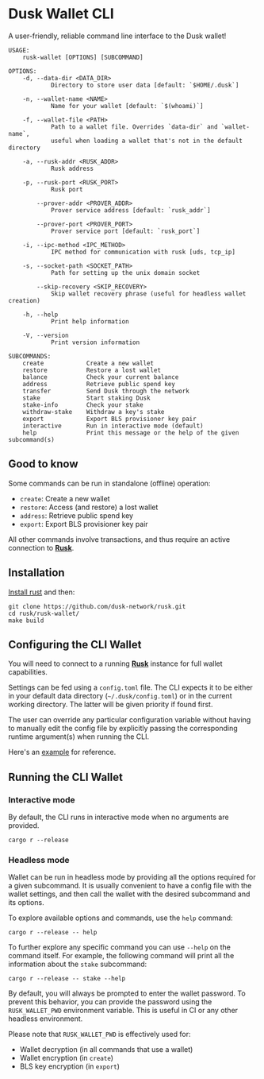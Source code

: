 # Dusk Wallet CLI

A user-friendly, reliable command line interface to the Dusk wallet!

```
USAGE:
    rusk-wallet [OPTIONS] [SUBCOMMAND]

OPTIONS:
    -d, --data-dir <DATA_DIR>
            Directory to store user data [default: `$HOME/.dusk`]

    -n, --wallet-name <NAME>
            Name for your wallet [default: `$(whoami)`]

    -f, --wallet-file <PATH>
            Path to a wallet file. Overrides `data-dir` and `wallet-name`,
            useful when loading a wallet that's not in the default directory

    -a, --rusk-addr <RUSK_ADDR>
            Rusk address

    -p, --rusk-port <RUSK_PORT>
            Rusk port

        --prover-addr <PROVER_ADDR>
            Prover service address [default: `rusk_addr`]

        --prover-port <PROVER_PORT>
            Prover service port [default: `rusk_port`]

    -i, --ipc-method <IPC_METHOD>
            IPC method for communication with rusk [uds, tcp_ip]

    -s, --socket-path <SOCKET_PATH>
            Path for setting up the unix domain socket

        --skip-recovery <SKIP_RECOVERY>
            Skip wallet recovery phrase (useful for headless wallet creation)

    -h, --help
            Print help information

    -V, --version
            Print version information

SUBCOMMANDS:
    create            Create a new wallet
    restore           Restore a lost wallet
    balance           Check your current balance
    address           Retrieve public spend key
    transfer          Send Dusk through the network
    stake             Start staking Dusk
    stake-info        Check your stake
    withdraw-stake    Withdraw a key's stake
    export            Export BLS provisioner key pair
    interactive       Run in interactive mode (default)
    help              Print this message or the help of the given subcommand(s)
```

## Good to know

Some commands can be run in standalone (offline) operation:
- `create`: Create a new wallet
- `restore`: Access (and restore) a lost wallet
- `address`: Retrieve public spend key
- `export`: Export BLS provisioner key pair

All other commands involve transactions, and thus require an active connection to [**Rusk**](https://github.com/dusk-network/rusk).

## Installation

[Install rust](https://www.rust-lang.org/tools/install) and then:

```
git clone https://github.com/dusk-network/rusk.git
cd rusk/rusk-wallet/
make build
```

## Configuring the CLI Wallet

You will need to connect to a running [**Rusk**](https://github.com/dusk-network/rusk) instance for full wallet capabilities.

Settings can be fed using a `config.toml` file. The CLI expects it to be either in your default data directory (`~/.dusk/config.toml`) or in the current working directory. The latter will be given priority if found first.

The user can override any particular configuration variable without having to manually edit the config file by explicitly passing the corresponding runtime argument(s) when running the CLI.

Here's an [example](config.toml) for reference.

## Running the CLI Wallet

### Interactive mode

By default, the CLI runs in interactive mode when no arguments are provided.

```
cargo r --release
```

### Headless mode

Wallet can be run in headless mode by providing all the options required for a given subcommand. It is usually convenient to have a config file with the wallet settings, and then call the wallet with the desired subcommand and its options.

To explore available options and commands, use the `help` command:
```
cargo r --release -- help
```

To further explore any specific command you can use `--help` on the command itself. For example, the following command will print all the information about the `stake` subcommand:
```
cargo r --release -- stake --help
```

By default, you will always be prompted to enter the wallet password. To prevent this behavior, you can provide the password using the `RUSK_WALLET_PWD` environment variable. This is useful in CI or any other headless environment.

Please note that `RUSK_WALLET_PWD` is effectively used for:
- Wallet decryption (in all commands that use a wallet)
- Wallet encryption (in `create`)
- BLS key encryption (in `export`)

